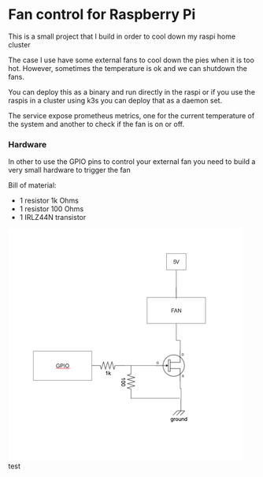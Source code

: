 # Fan control for Raspberry Pi

This is a small project that I build in order to cool down my raspi home cluster

The case I use have some external fans to cool down the pies when it is too hot.
However, sometimes the temperature is ok and we can shutdown the fans.

You can deploy this as a binary and run directly in the raspi or if you use the raspis in a cluster using
k3s you can deploy that as a daemon set.

The service expose prometheus metrics, one for the current temperature of the system and another to check if the fan is on or off.

### Hardware

In other to use the GPIO pins to control your external fan you need to build a very small hardware to trigger the fan

Bill of material:

- 1 resistor 1k Ohms
- 1 resistor 100 Ohms
- 1 IRLZ44N transistor

![hardware](./assets/hardware.png)
test
